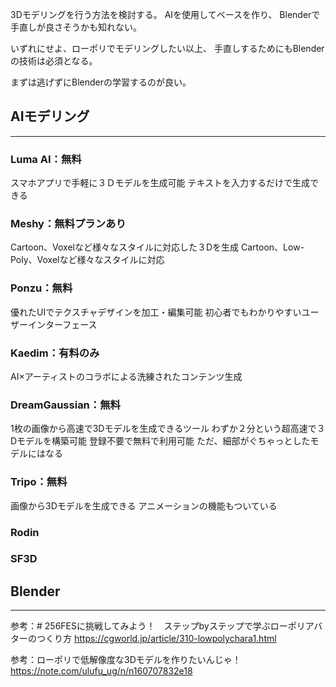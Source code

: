 3Dモデリングを行う方法を検討する。
AIを使用してベースを作り、
Blenderで手直しが良さそうかも知れない。

いずれにせよ、ローポリでモデリングしたい以上、
手直しするためにもBlenderの技術は必須となる。

まずは逃げずにBlenderの学習するのが良い。

## AIモデリング
---
### Luma AI：無料
スマホアプリで手軽に３Ｄモデルを生成可能
テキストを入力するだけで生成できる
### Meshy：無料プランあり
Cartoon、Voxelなど様々なスタイルに対応した３Dを生成
Cartoon、Low-Poly、Voxelなど様々なスタイルに対応
### Ponzu：無料
優れたUIでテクスチャデザインを加工・編集可能
初心者でもわかりやすいユーザーインターフェース
### Kaedim：有料のみ
AI×アーティストのコラボによる洗練されたコンテンツ生成
### DreamGaussian：無料
1枚の画像から高速で3Dモデルを生成できるツール
わずか２分という超高速で３Dモデルを構築可能
登録不要で無料で利用可能
ただ、細部がぐちゃっとしたモデルにはなる
### Tripo：無料
画像から3Dモデルを生成できる
アニメーションの機能もついている
### Rodin
### SF3D


## Blender
---

参考：# 256FESに挑戦してみよう！　ステップbyステップで学ぶローポリアバターのつくり方
https://cgworld.jp/article/310-lowpolychara1.html

参考：ローポリで低解像度な3Dモデルを作りたいんじゃ！
https://note.com/ulufu_ug/n/n160707832e18
